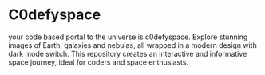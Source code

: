 # C0defyspace
your code based portal to the universe is c0defyspace. Explore stunning images of Earth, galaxies and nebulas, all wrapped in a modern design with dark mode switch. This repository creates an interactive and informative space journey, ideal for coders and space enthusiasts.
